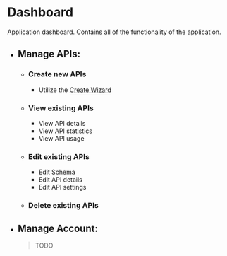 # Dashboard
  Application dashboard. Contains all of the functionality of the application.

- ## Manage APIs:
    - ### Create new APIs
      - Utilize the [Create Wizard](./(focused)/create/README.md)
    - ### View existing APIs
      - View API details
      - View API statistics
      - View API usage
    - ### Edit existing APIs
      - Edit Schema
      - Edit API details
      - Edit API settings
    - ### Delete existing APIs

- ## Manage Account:
  > TODO 